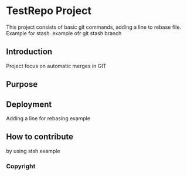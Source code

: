 # TestRepo Project
This project consists of basic git commands, adding a line to rebase file. Example for stash. example ofr git stash branch
## Introduction
Project focus on automatic merges in GIT
## Purpose
## Deployment
Adding a line for rebasing example
## How to contribute
by using stsh example
### Copyright

